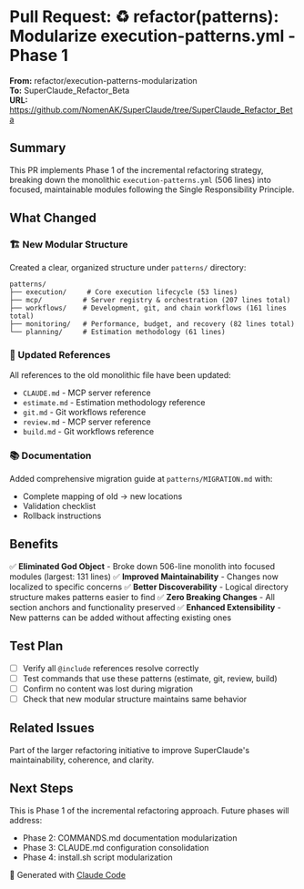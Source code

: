 # Pull Request: ♻️ refactor(patterns): Modularize execution-patterns.yml - Phase 1

**From:** refactor/execution-patterns-modularization  
**To:** SuperClaude_Refactor_Beta  
**URL:** https://github.com/NomenAK/SuperClaude/tree/SuperClaude_Refactor_Beta

## Summary
This PR implements Phase 1 of the incremental refactoring strategy, breaking down the monolithic `execution-patterns.yml` (506 lines) into focused, maintainable modules following the Single Responsibility Principle.

## What Changed
### 🏗️ New Modular Structure
Created a clear, organized structure under `patterns/` directory:
```
patterns/
├── execution/     # Core execution lifecycle (53 lines)
├── mcp/          # Server registry & orchestration (207 lines total)
├── workflows/    # Development, git, and chain workflows (161 lines total)
├── monitoring/   # Performance, budget, and recovery (82 lines total)
└── planning/     # Estimation methodology (61 lines)
```

### 📝 Updated References
All references to the old monolithic file have been updated:
- `CLAUDE.md` - MCP server reference
- `estimate.md` - Estimation methodology reference
- `git.md` - Git workflows reference
- `review.md` - MCP server reference
- `build.md` - Git workflows reference

### 📚 Documentation
Added comprehensive migration guide at `patterns/MIGRATION.md` with:
- Complete mapping of old → new locations
- Validation checklist
- Rollback instructions

## Benefits
✅ **Eliminated God Object** - Broke down 506-line monolith into focused modules (largest: 131 lines)
✅ **Improved Maintainability** - Changes now localized to specific concerns
✅ **Better Discoverability** - Logical directory structure makes patterns easier to find
✅ **Zero Breaking Changes** - All section anchors and functionality preserved
✅ **Enhanced Extensibility** - New patterns can be added without affecting existing ones

## Test Plan
- [ ] Verify all `@include` references resolve correctly
- [ ] Test commands that use these patterns (estimate, git, review, build)
- [ ] Confirm no content was lost during migration
- [ ] Check that new modular structure maintains same behavior

## Related Issues
Part of the larger refactoring initiative to improve SuperClaude's maintainability, coherence, and clarity.

## Next Steps
This is Phase 1 of the incremental refactoring approach. Future phases will address:
- Phase 2: COMMANDS.md documentation modularization
- Phase 3: CLAUDE.md configuration consolidation
- Phase 4: install.sh script modularization

🤖 Generated with [Claude Code](https://claude.ai/code)